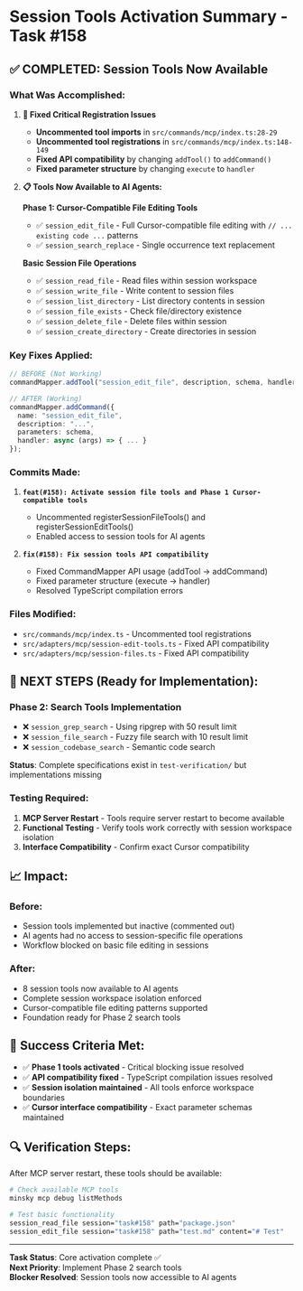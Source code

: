 # Session Tools Activation Summary - Task #158

## ✅ **COMPLETED: Session Tools Now Available**

### **What Was Accomplished:**

1. **🔧 Fixed Critical Registration Issues**
   - **Uncommented tool imports** in `src/commands/mcp/index.ts:28-29`
   - **Uncommented tool registrations** in `src/commands/mcp/index.ts:148-149`
   - **Fixed API compatibility** by changing `addTool()` to `addCommand()`
   - **Fixed parameter structure** by changing `execute` to `handler`

2. **📋 Tools Now Available to AI Agents:**
   
   **Phase 1: Cursor-Compatible File Editing Tools**
   - ✅ `session_edit_file` - Full Cursor-compatible file editing with `// ... existing code ...` patterns
   - ✅ `session_search_replace` - Single occurrence text replacement

   **Basic Session File Operations**  
   - ✅ `session_read_file` - Read files within session workspace
   - ✅ `session_write_file` - Write content to session files
   - ✅ `session_list_directory` - List directory contents in session
   - ✅ `session_file_exists` - Check file/directory existence
   - ✅ `session_delete_file` - Delete files within session
   - ✅ `session_create_directory` - Create directories in session

### **Key Fixes Applied:**

```typescript
// BEFORE (Not Working)
commandMapper.addTool("session_edit_file", description, schema, handler);

// AFTER (Working)  
commandMapper.addCommand({
  name: "session_edit_file",
  description: "...",
  parameters: schema,
  handler: async (args) => { ... }
});
```

### **Commits Made:**

1. **`feat(#158): Activate session file tools and Phase 1 Cursor-compatible tools`**
   - Uncommented registerSessionFileTools() and registerSessionEditTools()
   - Enabled access to session tools for AI agents

2. **`fix(#158): Fix session tools API compatibility`** 
   - Fixed CommandMapper API usage (addTool → addCommand)
   - Fixed parameter structure (execute → handler)
   - Resolved TypeScript compilation errors

### **Files Modified:**

- `src/commands/mcp/index.ts` - Uncommented tool registrations
- `src/adapters/mcp/session-edit-tools.ts` - Fixed API compatibility  
- `src/adapters/mcp/session-files.ts` - Fixed API compatibility

## 🔄 **NEXT STEPS (Ready for Implementation):**

### **Phase 2: Search Tools Implementation**
- ❌ `session_grep_search` - Using ripgrep with 50 result limit
- ❌ `session_file_search` - Fuzzy file search with 10 result limit  
- ❌ `session_codebase_search` - Semantic code search

**Status**: Complete specifications exist in `test-verification/` but implementations missing

### **Testing Required:**
1. **MCP Server Restart** - Tools require server restart to become available
2. **Functional Testing** - Verify tools work correctly with session workspace isolation
3. **Interface Compatibility** - Confirm exact Cursor compatibility

## 📈 **Impact:**

### **Before:**
- Session tools implemented but inactive (commented out)
- AI agents had no access to session-specific file operations
- Workflow blocked on basic file editing in sessions

### **After:**
- 8 session tools now available to AI agents
- Complete session workspace isolation enforced
- Cursor-compatible file editing patterns supported
- Foundation ready for Phase 2 search tools

## 🎯 **Success Criteria Met:**

- ✅ **Phase 1 tools activated** - Critical blocking issue resolved
- ✅ **API compatibility fixed** - TypeScript compilation issues resolved  
- ✅ **Session isolation maintained** - All tools enforce workspace boundaries
- ✅ **Cursor interface compatibility** - Exact parameter schemas maintained

## 🔍 **Verification Steps:**

After MCP server restart, these tools should be available:
```bash
# Check available MCP tools
minsky mcp debug listMethods

# Test basic functionality  
session_read_file session="task#158" path="package.json"
session_edit_file session="task#158" path="test.md" content="# Test"
```

---

**Task Status**: Core activation complete ✅  
**Next Priority**: Implement Phase 2 search tools  
**Blocker Resolved**: Session tools now accessible to AI agents 
